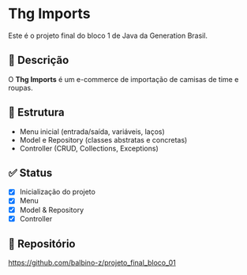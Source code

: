 # Thg Imports

Este é o projeto final  do bloco 1 de Java da Generation Brasil.

## 🛒 Descrição

O **Thg Imports** é um e-commerce de importação de camisas de time e roupas.

## 🚀 Estrutura

- Menu inicial (entrada/saída, variáveis, laços)
- Model e Repository (classes abstratas e concretas)
- Controller (CRUD, Collections, Exceptions)

## ✅ Status

- [x] Inicialização do projeto
- [x] Menu
- [x] Model & Repository
- [x] Controller

## 🔗 Repositório

https://github.com/balbino-z/projeto_final_bloco_01
